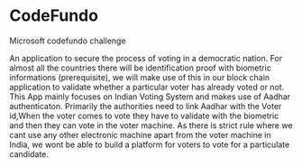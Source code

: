# CodeFundo
Microsoft codefundo challenge

An application to secure the process of voting in a democratic nation.
For almost all the countries there will be identification proof with biometric informations (prerequisite), we will make use of this in our block chain application to validate whether a particular voter has already voted or not.
This App mainly focuses on Indian Voting System and makes use of Aadhar authenticaton.
Primarily the authorities need to link Aadhar with the Voter id,When the voter comes to vote they have to validate with the biometric and then they can vote in the voter machine. As there is strict rule where we cant use any other electronic machine apart from the voter machine in India, we wont be able to build a platform for voters to vote for a particulate candidate.

    
